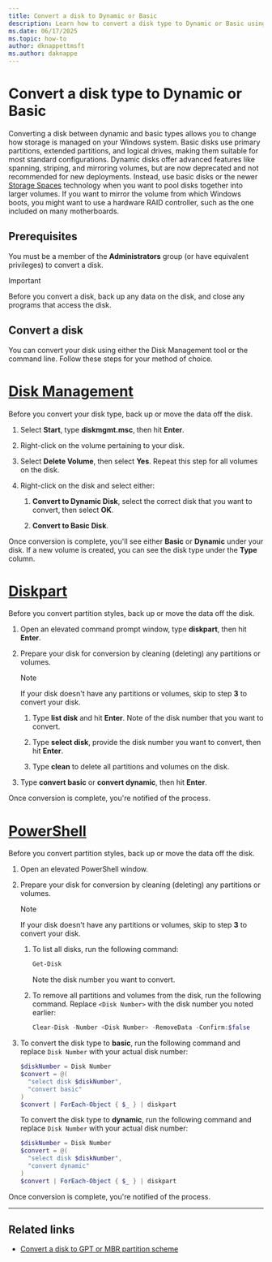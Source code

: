 ```yaml
---
title: Convert a disk to Dynamic or Basic
description: Learn how to convert a disk type to Dynamic or Basic using Disk Management and the command line in Windows.
ms.date: 06/17/2025
ms.topic: how-to
author: dknappettmsft
ms.author: daknappe
---
```


# Convert a disk type to Dynamic or Basic

Converting a disk between dynamic and basic types allows you to change how storage is managed on your Windows system. Basic disks use primary partitions, extended partitions, and logical drives, making them suitable for most standard configurations. Dynamic disks offer advanced features like spanning, striping, and mirroring volumes, but are now deprecated and not recommended for new deployments. Instead, use basic disks or the newer [Storage Spaces](../storage-spaces/overview.md) technology when you want to pool disks together into larger volumes. If you want to mirror the volume from which Windows boots, you might want to use a hardware RAID controller, such as the one included on many motherboards.

## Prerequisites

You must be a member of the **Administrators** group (or have equivalent privileges) to convert a disk.

> [!IMPORTANT]
> Before you convert a disk, back up any data on the disk, and close any programs that access the disk.

## Convert a disk

You can convert your disk using either the Disk Management tool or the command line. Follow these steps for your method of choice.

# [Disk Management](#tab/disk-management)

Before you convert your disk type, back up or move the data off the disk.

1. Select **Start**, type **diskmgmt.msc**, then hit **Enter**.

1. Right-click on the volume pertaining to your disk.

1. Select **Delete Volume**, then select **Yes**. Repeat this step for all volumes on the disk.

1. Right-click on the disk and select either:

   1. **Convert to Dynamic Disk**, select the correct disk that you want to convert, then select **OK**.

   1. **Convert to Basic Disk**.

Once conversion is complete, you'll see either **Basic** or **Dynamic** under your disk. If a new volume is created, you can see the disk type under the **Type** column.

# [Diskpart](#tab/diskpart)

Before you convert partition styles, back up or move the data off the disk.

1. Open an elevated command prompt window, type **diskpart**, then hit **Enter**.

1. Prepare your disk for conversion by cleaning (deleting) any partitions or volumes.

   > [!NOTE]
   > If your disk doesn't have any partitions or volumes, skip to step **3** to convert your disk.

   1. Type **list disk** and hit **Enter**. Note of the disk number that you want to convert.

   1. Type **select disk**, provide the disk number you want to convert, then hit **Enter**.

   1. Type **clean** to delete all partitions and volumes on the disk.

1. Type **convert basic** or **convert dynamic**, then hit **Enter**.

Once conversion is complete, you're notified of the process.

# [PowerShell](#tab/powershell)

Before you convert partition styles, back up or move the data off the disk.

1. Open an elevated PowerShell window.

1. Prepare your disk for conversion by cleaning (deleting) any partitions or volumes.

   > [!NOTE]
   > If your disk doesn't have any partitions or volumes, skip to step **3** to convert your disk.

   1. To list all disks, run the following command:

      ```powershell
      Get-Disk
      ```

      Note the disk number you want to convert.

   1. To remove all partitions and volumes from the disk, run the following command. Replace `<Disk Number>` with the disk number you noted earlier:

      ```powershell
      Clear-Disk -Number <Disk Number> -RemoveData -Confirm:$false
      ```

1. To convert the disk type to **basic**, run the following command and replace `Disk Number` with your actual disk number:

   ```powershell
   $diskNumber = Disk Number
   $convert = @(
     "select disk $diskNumber",
     "convert basic"
   )
   $convert | ForEach-Object { $_ } | diskpart
   ```

   To convert the disk type to **dynamic**, run the following command and replace `Disk Number` with your actual disk number:

   ```powershell
   $diskNumber = Disk Number
   $convert = @(
     "select disk $diskNumber",
     "convert dynamic"
   )
   $convert | ForEach-Object { $_ } | diskpart
   ```

Once conversion is complete, you're notified of the process.

---

## Related links

- [Convert a disk to GPT or MBR partition scheme](change-disk-partition-scheme.md)

